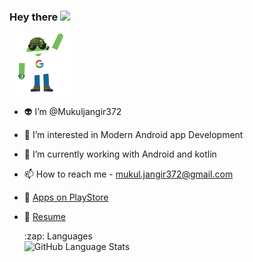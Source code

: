 ### Hey there <img src="https://media.giphy.com/media/hvRJCLFzcasrR4ia7z/giphy.gif" width="25px">



<img align="left" alt="Mukul jangir" width="102px" src="https://github.com/Mukuljangir372/readme-assets/blob/main/output-onlinegiftools.gif" /> <br /> 
<br />
<br />
<br />
<br />
<br />


- :alien: I’m @Mukuljangir372
- 👀 I’m interested in Modern Android app Development
- 🌱 I’m currently working with Android and kotlin
- 📫 How to reach me - mukul.jangir372@gmail.com
- 📝 [Apps on PlayStore](https://play.google.com/store/apps/developer?id=Mukul+Jangir)
- 📝 [Resume](https://docs.google.com/document/d/1Xy3J0X4LPqnmLQQMmRi7mRTdG9vezk96PurwooeNKd8/edit?usp=sharing)


  <summary>:zap: Languages</summary>
  <img align="left" alt="GitHub Language Stats" src="https://github-readme-stats.vercel.app/api/top-langs/?username=Mukuljangir372&layout=compact&theme=flag-india&show_icons=true&count_private=true&include_all_commits=true&hide_border=true"" />
  
  
